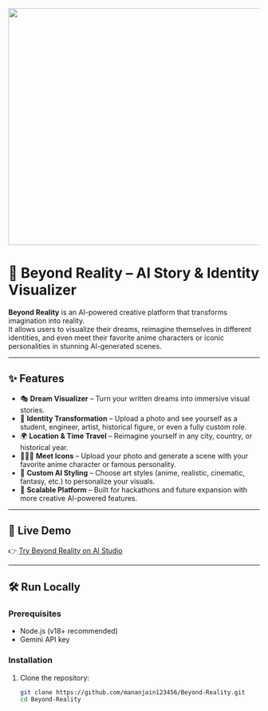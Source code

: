 <div align="center">
  <img width="1200" height="475" alt="GHBanner" src="https://github.com/user-attachments/assets/0aa67016-6eaf-458a-adb2-6e31a0763ed6" />
</div>

# 🌌 Beyond Reality – AI Story & Identity Visualizer

**Beyond Reality** is an AI-powered creative platform that transforms imagination into reality.  
It allows users to visualize their dreams, reimagine themselves in different identities, and even meet their favorite anime characters or iconic personalities in stunning AI-generated scenes.

---

## ✨ Features

- 🎭 **Dream Visualizer** – Turn your written dreams into immersive visual stories.  
- 👤 **Identity Transformation** – Upload a photo and see yourself as a student, engineer, artist, historical figure, or even a fully custom role.  
- 🌍 **Location & Time Travel** – Reimagine yourself in any city, country, or historical year.  
- 🧑‍🤝‍🧑 **Meet Icons** – Upload your photo and generate a scene with your favorite anime character or famous personality.  
- 🎨 **Custom AI Styling** – Choose art styles (anime, realistic, cinematic, fantasy, etc.) to personalize your visuals.  
- 🚀 **Scalable Platform** – Built for hackathons and future expansion with more creative AI-powered features.  

---

## 🚀 Live Demo

👉 [Try Beyond Reality on AI Studio](https://ai.studio/apps/drive/1CUBVfFM6JUw_QUSDc0_NU5xrPl9TXDID)

---

## 🛠️ Run Locally

### Prerequisites
- Node.js (v18+ recommended)  
- Gemini API key  

### Installation

1. Clone the repository:
   ```bash
   git clone https://github.com/mananjain123456/Beyond-Reality.git
   cd Beyond-Reality
